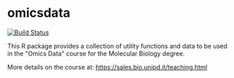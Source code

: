 # omicsdata

[![Build Status](https://travis-ci.org/sales-lab/omicsdata.svg?branch=master)](https://travis-ci.org/sales-lab/omicsdata)

This R package provides a collection of utility functions and data to be used in
the "Omics Data" course for the Molecular Biology degree.

More details on the course at: https://sales.bio.unipd.it/teaching.html
